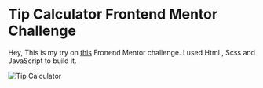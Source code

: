 # Tip Calculator Frontend Mentor Challenge

Hey,
This is my try on [this](https://www.frontendmentor.io/challenges/tip-calculator-app-ugJNGbJUX/hub/tip-calculator-app-xV8v2YKVh) Fronend Mentor challenge.
I used Html , Scss and  JavaScript to build it.


![Tip Calculator](https://user-images.githubusercontent.com/17798691/152212347-6a23a3ee-f51a-42a0-a07e-deec40018122.png)

